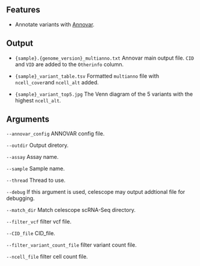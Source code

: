 ## Features
- Annotate variants with [Annovar](https://annovar.openbioinformatics.org/en/latest/).

## Output
- `{sample}.{genome_version}_multianno.txt` Annovar main output file. `CID` and `VID` are added to the `Otherinfo` column.

- `{sample}_variant_table.tsv` Formatted `multianno` file with `ncell_cover`and `ncell_alt` added.

- `{sample}_variant_top5.jpg` The Venn diagram of the 5 variants with the highest `ncell_alt`.


## Arguments
`--annovar_config` ANNOVAR config file.

`--outdir` Output diretory.

`--assay` Assay name.

`--sample` Sample name.

`--thread` Thread to use.

`--debug` If this argument is used, celescope may output addtional file for debugging.

`--match_dir` Match celescope scRNA-Seq directory.

`--filter_vcf` filter vcf file.

`--CID_file` CID_file.

`--filter_variant_count_file` filter variant count file.

`--ncell_file` filter cell count file.

